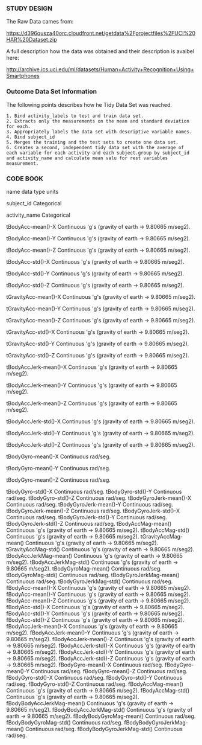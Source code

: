 ### STUDY DESIGN
The Raw Data cames from:

https://d396qusza40orc.cloudfront.net/getdata%2Fprojectfiles%2FUCI%20HAR%20Dataset.zip


A full description how the data was obtained and their description is avaibel here:

http://archive.ics.uci.edu/ml/datasets/Human+Activity+Recognition+Using+Smartphones 

### Outcome Data Set Information
The following points describes how he Tidy Data Set was reached.

	1. Bind activity_labels to test and train data set.
	2. Extracts only the measurements on the mean and standard deviation for each. 
	3. Appropriately labels the data set with descriptive variable names.
	4. Bind subject_id
	5. Merges the training and the test sets to create one data set.
	6. Creates a second, independent tidy data set with the average of each variable for each activity and each subject.group by subject_id and activity_name and calculate mean valu for rest variables measurement.
### CODE BOOK
name	data type	units

subject_id	Categorical
	
activity_name	Categorical	

tBodyAcc-mean()-X	Continuous	'g's (gravity of earth -> 9.80665 m/seg2).

tBodyAcc-mean()-Y	Continuous	'g's (gravity of earth -> 9.80665 m/seg2).

tBodyAcc-mean()-Z	Continuous	'g's (gravity of earth -> 9.80665 m/seg2).

tBodyAcc-std()-X	Continuous	'g's (gravity of earth -> 9.80665 m/seg2).

tBodyAcc-std()-Y	Continuous	'g's (gravity of earth -> 9.80665 m/seg2).

tBodyAcc-std()-Z	Continuous	'g's (gravity of earth -> 9.80665 m/seg2).

tGravityAcc-mean()-X	Continuous	'g's (gravity of earth -> 9.80665 m/seg2).

tGravityAcc-mean()-Y	Continuous	'g's (gravity of earth -> 9.80665 m/seg2).

tGravityAcc-mean()-Z	Continuous	'g's (gravity of earth -> 9.80665 m/seg2).

tGravityAcc-std()-X	Continuous	'g's (gravity of earth -> 9.80665 m/seg2).

tGravityAcc-std()-Y	Continuous	'g's (gravity of earth -> 9.80665 m/seg2).

tGravityAcc-std()-Z	Continuous	'g's (gravity of earth -> 9.80665 m/seg2).

tBodyAccJerk-mean()-X	Continuous	'g's (gravity of earth -> 9.80665 m/seg2).

tBodyAccJerk-mean()-Y	Continuous	'g's (gravity of earth -> 9.80665 m/seg2).

tBodyAccJerk-mean()-Z	Continuous	'g's (gravity of earth -> 9.80665 m/seg2).

tBodyAccJerk-std()-X	Continuous	'g's (gravity of earth -> 9.80665 m/seg2).

tBodyAccJerk-std()-Y	Continuous	'g's (gravity of earth -> 9.80665 m/seg2).

tBodyAccJerk-std()-Z	Continuous	'g's (gravity of earth -> 9.80665 m/seg2).

tBodyGyro-mean()-X	Continuous	rad/seg.

tBodyGyro-mean()-Y	Continuous	rad/seg.

tBodyGyro-mean()-Z	Continuous	rad/seg.

tBodyGyro-std()-X	Continuous	rad/seg.
tBodyGyro-std()-Y	Continuous	rad/seg.
tBodyGyro-std()-Z	Continuous	rad/seg.
tBodyGyroJerk-mean()-X	Continuous	rad/seg.
tBodyGyroJerk-mean()-Y	Continuous	rad/seg.
tBodyGyroJerk-mean()-Z	Continuous	rad/seg.
tBodyGyroJerk-std()-X	Continuous	rad/seg.
tBodyGyroJerk-std()-Y	Continuous	rad/seg.
tBodyGyroJerk-std()-Z	Continuous	rad/seg.
tBodyAccMag-mean()	Continuous	'g's (gravity of earth -> 9.80665 m/seg2).
tBodyAccMag-std()	Continuous	'g's (gravity of earth -> 9.80665 m/seg2).
tGravityAccMag-mean()	Continuous	'g's (gravity of earth -> 9.80665 m/seg2).
tGravityAccMag-std()	Continuous	'g's (gravity of earth -> 9.80665 m/seg2).
tBodyAccJerkMag-mean()	Continuous	'g's (gravity of earth -> 9.80665 m/seg2).
tBodyAccJerkMag-std()	Continuous	'g's (gravity of earth -> 9.80665 m/seg2).
tBodyGyroMag-mean()	Continuous	rad/seg.
tBodyGyroMag-std()	Continuous	rad/seg.
tBodyGyroJerkMag-mean()	Continuous	rad/seg.
tBodyGyroJerkMag-std()	Continuous	rad/seg.
fBodyAcc-mean()-X	Continuous	'g's (gravity of earth -> 9.80665 m/seg2).
fBodyAcc-mean()-Y	Continuous	'g's (gravity of earth -> 9.80665 m/seg2).
fBodyAcc-mean()-Z	Continuous	'g's (gravity of earth -> 9.80665 m/seg2).
fBodyAcc-std()-X	Continuous	'g's (gravity of earth -> 9.80665 m/seg2).
fBodyAcc-std()-Y	Continuous	'g's (gravity of earth -> 9.80665 m/seg2).
fBodyAcc-std()-Z	Continuous	'g's (gravity of earth -> 9.80665 m/seg2).
fBodyAccJerk-mean()-X	Continuous	'g's (gravity of earth -> 9.80665 m/seg2).
fBodyAccJerk-mean()-Y	Continuous	'g's (gravity of earth -> 9.80665 m/seg2).
fBodyAccJerk-mean()-Z	Continuous	'g's (gravity of earth -> 9.80665 m/seg2).
fBodyAccJerk-std()-X	Continuous	'g's (gravity of earth -> 9.80665 m/seg2).
fBodyAccJerk-std()-Y	Continuous	'g's (gravity of earth -> 9.80665 m/seg2).
fBodyAccJerk-std()-Z	Continuous	'g's (gravity of earth -> 9.80665 m/seg2).
fBodyGyro-mean()-X	Continuous	rad/seg.
fBodyGyro-mean()-Y	Continuous	rad/seg.
fBodyGyro-mean()-Z	Continuous	rad/seg.
fBodyGyro-std()-X	Continuous	rad/seg.
fBodyGyro-std()-Y	Continuous	rad/seg.
fBodyGyro-std()-Z	Continuous	rad/seg.
fBodyAccMag-mean()	Continuous	'g's (gravity of earth -> 9.80665 m/seg2).
fBodyAccMag-std()	Continuous	'g's (gravity of earth -> 9.80665 m/seg2).
fBodyBodyAccJerkMag-mean()	Continuous	'g's (gravity of earth -> 9.80665 m/seg2).
fBodyBodyAccJerkMag-std()	Continuous	'g's (gravity of earth -> 9.80665 m/seg2).
fBodyBodyGyroMag-mean()	Continuous	rad/seg.
fBodyBodyGyroMag-std()	Continuous	rad/seg.
fBodyBodyGyroJerkMag-mean()	Continuous	rad/seg.
fBodyBodyGyroJerkMag-std()	Continuous	rad/seg.
